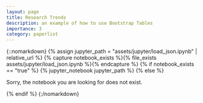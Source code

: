 ```yaml
---
layout: page
title: Research Trends
description: an example of how to use Bootstrap Tables
importance: 3
category: paperlist
---
```


{::nomarkdown}
{% assign jupyter_path = "assets/jupyter/load_json.ipynb" | relative_url %}
{% capture notebook_exists %}{% file_exists assets/jupyter/load_json.ipynb %}{% endcapture %}
{% if notebook_exists == "true" %}
{% jupyter_notebook jupyter_path %}
{% else %}

<p>Sorry, the notebook you are looking for does not exist.</p>
{% endif %}
{:/nomarkdown}